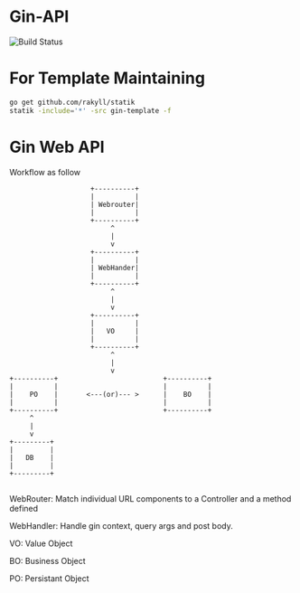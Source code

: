 # Gin-API

![Build Status](https://github.com/airdb/passport/workflows/Go/badge.svg)


# For Template Maintaining

```bash
go get github.com/rakyll/statik
statik -include='*' -src gin-template -f
```


# Gin Web API

Workflow as follow
```
                    +----------+
                    |          |
                    | Webrouter|
                    |          |
                    +----------+
                         ^
                         |
                         v
                    +----------+
                    |          |
                    | WebHander|
                    |          |
                    +----------+
                         ^
                         |
                         v
                    +----------+
                    |          |
                    |   VO     |
                    |          |
                    +----------+
                         ^
                         |
                         v
+----------+                          +----------+
|          |                          |          |
|    PO    |       <---(or)--- >      |    BO    |
|          |                          |          |
+----------+                          +----------+
     ^
     |
     v
+---------+
|         |
|   DB    |
|         |
+---------+
```

## 

WebRouter: Match individual URL components to a Controller and a method defined

WebHandler: Handle gin context, query args and post body.

VO: Value Object

BO: Business Object

PO: Persistant Object

